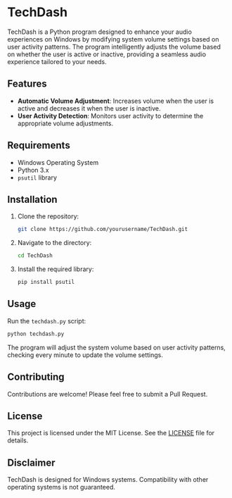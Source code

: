 # TechDash

TechDash is a Python program designed to enhance your audio experiences on Windows by modifying system volume settings based on user activity patterns. The program intelligently adjusts the volume based on whether the user is active or inactive, providing a seamless audio experience tailored to your needs.

## Features

- **Automatic Volume Adjustment**: Increases volume when the user is active and decreases it when the user is inactive.
- **User Activity Detection**: Monitors user activity to determine the appropriate volume adjustments.

## Requirements

- Windows Operating System
- Python 3.x
- `psutil` library

## Installation

1. Clone the repository:
   ```bash
   git clone https://github.com/yourusername/TechDash.git
   ```
2. Navigate to the directory:
   ```bash
   cd TechDash
   ```
3. Install the required library:
   ```bash
   pip install psutil
   ```

## Usage

Run the `techdash.py` script:

```bash
python techdash.py
```

The program will adjust the system volume based on user activity patterns, checking every minute to update the volume settings.

## Contributing

Contributions are welcome! Please feel free to submit a Pull Request.

## License

This project is licensed under the MIT License. See the [LICENSE](LICENSE) file for details.

## Disclaimer

TechDash is designed for Windows systems. Compatibility with other operating systems is not guaranteed.